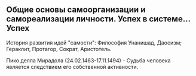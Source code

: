 ## Общие основы самоорганизации и самореализации личности. Успех в системе... Успех

История развития идей "самости": Философия Унанишад, Даосизм; Гераклит, Протагор, Сократ, Аристотель.

Пико делла Мирадола (24.02.1463-17.11.1494) - Судьба человека является следствием его собственной активности.

